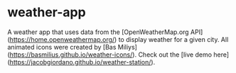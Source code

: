 # weather-app

A weather app that uses data from the [OpenWeatherMap.org API] (https://home.openweathermap.org/) to display weather for a given city. All animated icons were created by [Bas Miliys] (https://basmilius.github.io/weather-icons/). Check out the [live demo here] (https://jacobgiordano.github.io/weather-station/).
